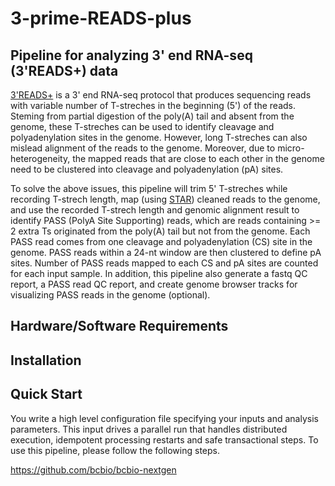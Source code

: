 # 3-prime-READS-plus
## Pipeline for analyzing 3' end RNA-seq (3'READS+) data 

[3'READS+](https://www.ncbi.nlm.nih.gov/pmc/articles/PMC5029459/) is a 3' end RNA-seq protocol that produces sequencing reads with variable number of T-streches in the beginning (5') of the reads. Steming from partial digestion of the poly(A) tail and absent from the genome, these T-streches can be used to identify cleavage and polyadenylation sites in the genome. However, long T-streches can also mislead alignment of the reads to the genome. Moreover, due to micro-heterogeneity, the mapped reads that are close to each other in the genome need to be clustered into cleavage and polyadenylation (pA) sites.

To solve the above issues, this pipeline will trim 5' T-streches while recording T-strech length, map (using [STAR](https://github.com/alexdobin/STAR)) cleaned reads to the genome, and use the recorded T-strech length and genomic alignment result to identify PASS (PolyA Site Supporting) reads, which are reads containing >= 2 extra Ts originated from the poly(A) tail but not from the genome. Each PASS read comes from one cleavage and polyadenylation (CS) site in the genome. PASS reads within a 24-nt window are then clustered to define pA sites. Number of PASS reads mapped to each CS and pA sites are counted for each input sample. In addition, this pipeline also generate a fastq QC report, a PASS read QC report, and create genome browser tracks for visualizing PASS reads in the genome (optional).

## Hardware/Software Requirements


## Installation

## Quick Start
You write a high level configuration file specifying your inputs and analysis parameters. This input drives a parallel run that handles distributed execution, idempotent processing restarts and safe transactional steps. 
To use this pipeline, please follow the following steps. 

https://github.com/bcbio/bcbio-nextgen
